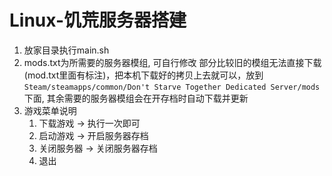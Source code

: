 # Linux-饥荒服务器搭建

1. 放家目录执行main.sh
2. mods.txt为所需要的服务器模组, 可自行修改
部分比较旧的模组无法直接下载(mod.txt里面有标注)，把本机下载好的拷贝上去就可以，放到`Steam/steamapps/common/Don't Starve Together Dedicated Server/mods`下面, 其余需要的服务器模组会在开存档时自动下载并更新
3. 游戏菜单说明
	1) 下载游戏 -> 执行一次即可
	2) 启动游戏 -> 开启服务器存档
	3) 关闭服务器 -> 关闭服务器存档
	4) 退出
